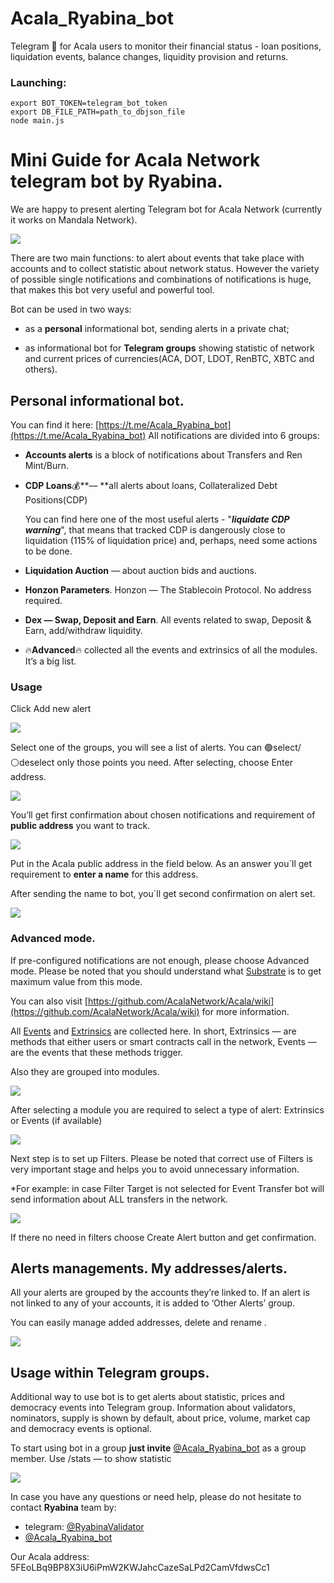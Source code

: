 # Acala_Ryabina_bot

Telegram 🤖️ for Acala users to monitor their financial status - loan positions, liquidation events, balance changes, liquidity provision and returns.

### Launching:
```
export BOT_TOKEN=telegram_bot_token
export DB_FILE_PATH=path_to_dbjson_file
node main.js
```

# Mini Guide for Acala Network telegram bot by Ryabina.

We are happy to present alerting Telegram bot for Acala Network (currently it works on Mandala Network).

![](https://cdn-images-1.medium.com/max/2000/1*Vdig2Mofyj4q8nAS97OqPg.png)

There are two main functions: to alert about events that take place with accounts and to collect statistic about network status. However the variety of possible single notifications and combinations of notifications is huge, that makes this bot very useful and powerful tool.

Bot can be used in two ways:

* as a **personal** informational bot, sending alerts in a private chat;

* as informational bot for **Telegram groups** showing statistic of network and current prices of currencies(ACA, DOT, LDOT, RenBTC, XBTC and others).

## **Personal informational bot.**

You can find it here: [https://t.me/Acala_Ryabina_bot](https://t.me/Acala_Ryabina_bot)
All notifications are divided into 6 groups:

* **Accounts alerts** is a block of notifications about Transfers and Ren Mint/Burn.

* **CDP Loans**💰**— **all alerts about loans, Collateralized Debt Positions(CDP)

    You can find here one of the most useful alerts - "***liquidate CDP warning***", that means that tracked CDP is dangerously close to liquidation (115% of liquidation price) and, perhaps, need some actions to be done.

* **Liquidation Auction** — about auction bids and auctions.

* **Honzon Parameters**. Honzon — The Stablecoin Protocol. No address required.

* **Dex — Swap, Deposit and Earn**. All events related to swap, Deposit & Earn, add/withdraw liquidity.

* 🔥**Advanced**🔥 collected all the events and extrinsics of all the modules. It’s a big list.

### Usage

Click Add new alert

![](https://cdn-images-1.medium.com/max/4440/1*DQge566sOSyovWIoRwYJHQ.png)

Select one of the groups, you will see a list of alerts. 
You can 🟢select/⚪deselect only those points you need. After selecting, choose Enter address.

![](https://cdn-images-1.medium.com/max/2000/1*bWUyn4Z6j_kXzYWQyUXPew.png)

You’ll get first confirmation about chosen notifications and requirement of **public address** you want to track.

![](https://cdn-images-1.medium.com/max/2604/1*ifFsFhWRI0l7CRDyIYXM1w.png)

Put in the Acala public address in the field below. As an answer you`ll get requirement to **enter a name** for this address.

After sending the name to bot, you`ll get second confirmation on alert set.

![](https://cdn-images-1.medium.com/max/2000/1*eWnt4Ee8Sb6XEIxLVsWETQ.png)

### **Advanced mode.**

If pre-configured notifications are not enough, please choose Advanced mode. Please be noted that you should understand what [Substrate](https://www.substrate.io/) is to get maximum value from this mode.

You can also visit [https://github.com/AcalaNetwork/Acala/wiki](https://github.com/AcalaNetwork/Acala/wiki) for more information.

All [Events](https://substrate.dev/docs/en/knowledgebase/runtime/events) and [Extrinsics](https://substrate.dev/docs/en/knowledgebase/learn-substrate/extrinsics) are collected here. In short, Extrinsics — are methods that either users or smart contracts call in the network, Events — are the events that these methods trigger.

Also they are grouped into modules.

![](https://cdn-images-1.medium.com/max/2000/1*QTh5c2BhdB3CbDbRDtj2Hw.png)

After selecting a module you are required to select a type of alert: Extrinsics or Events (if available)

![](https://cdn-images-1.medium.com/max/2000/1*embEr6EyOC2tqCKnU5j-nQ.png)

Next step is to set up Filters. Please be noted that correct use of Filters is very important stage and helps you to avoid unnecessary information.

*For example: in case Filter Target is not selected for Event Transfer bot will send information about ALL transfers in the network.

![](https://cdn-images-1.medium.com/max/2140/1*qrEgWap23G6M8Kmo5Fmmgw.png)

If there no need in filters choose Create Alert button and get confirmation.

## Alerts managements. My addresses/alerts.

All your alerts are grouped by the accounts they’re linked to. If an alert is not linked to any of your accounts, it is added to ‘Other Alerts’ group.

You can easily manage added addresses, delete and rename .

![](https://cdn-images-1.medium.com/max/2000/1*0kBWt6on1iTKUBvz8EXkqQ.png)

## **Usage within Telegram groups.**

Additional way to use bot is to get alerts about statistic, prices and democracy events into Telegram group. Information about validators, nominators, supply is shown by default, about price, volume, market cap and democracy events is optional.

To start using bot in a group **just invite** [@Acala_Ryabina_bot](https://t.me/Acala_Ryabina_bot) as a group member.
Use /stats — to show statistic

![](https://cdn-images-1.medium.com/max/2000/1*crHmxEcoxGkLX3fWSZHFEQ.png)

In case you have any questions or need help, please do not hesitate to contact **Ryabina** team by:

* telegram: [@RyabinaValidator](https://t.me/RyabinaValidator)
* [@Acala_Ryabina_bot](https://t.me/Acala_Ryabina_bot)

Our Acala address: 5FEoLBq9BP8X3iU6iPmW2KWJahcCazeSaLPd2CamVfdwsCc1
